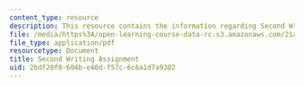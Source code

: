 ```yaml
---
content_type: resource
description: This resource contains the information regarding Second Writing Assignment.
file: /media/https%3A/open-learning-course-data-rc.s3.amazonaws.com/21a-230j-the-contemporary-american-family-spring-2004/2bdf20f0604be40df57c6c6a1d7a9302_MIT21A_230JS04_secondassig.pdf
file_type: application/pdf
resourcetype: Document
title: Second Writing Assignment
uid: 2bdf20f0-604b-e40d-f57c-6c6a1d7a9302
---
```

